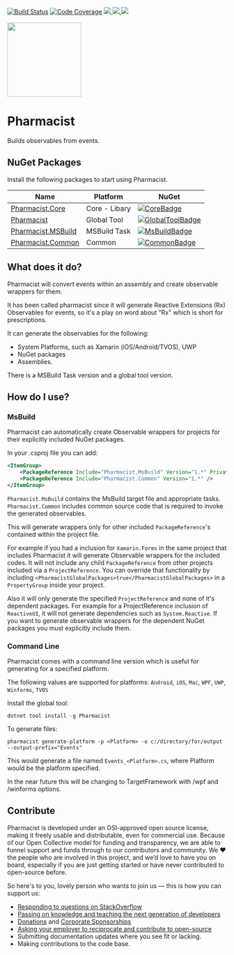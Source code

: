 [![Build Status](https://dev.azure.com/dotnet/ReactiveUI/_apis/build/status/Pharmacist-CI)](https://dev.azure.com/dotnet/ReactiveUI/_build/latest?definitionId=82) [![Code Coverage](https://codecov.io/gh/reactiveui/pharmacist/branch/master/graph/badge.svg)](https://codecov.io/gh/reactiveui/pharmacist)
<a href="#backers">
        <img src="https://opencollective.com/reactiveui/backers/badge.svg">
</a>
<a href="#sponsors">
        <img src="https://opencollective.com/reactiveui/sponsors/badge.svg">
</a>
<a href="https://reactiveui.net/slack">
        <img src="https://img.shields.io/badge/chat-slack-blue.svg">
</a>
<br />
<br />
<a href="https://github.com/reactiveui/pharmacist">
        <img width="170" height="170" src="https://github.com/reactiveui/styleguide/blob/master/logo_pharmacist/logo.svg"/>
</a>

# Pharmacist

Builds observables from events.

## NuGet Packages

Install the following packages to start using Pharmacist.

| Name                          | Platform          | NuGet                            |
| ----------------------------- | ----------------- | -------------------------------- |
| [Pharmacist.Core][Core]       | Core - Libary     | [![CoreBadge]][Core]             |
| [Pharmacist][GlobalTool]      | Global Tool       | [![GlobalToolBadge]][GlobalTool] |
| [Pharmacist.MSBuild][MsBuild] | MSBuild Task      | [![MsBuildBadge]][MsBuild]       |
| [Pharmacist.Common][Common]   | Common            | [![CommonBadge]][Common]         |

[Core]: https://www.nuget.org/packages/Pharmacist.Core/
[CoreBadge]: https://img.shields.io/nuget/v/Pharmacist.Core.svg

[GlobalTool]: https://www.nuget.org/packages/Pharmacist/
[GlobalToolBadge]: https://img.shields.io/nuget/v/Pharmacist.svg

[MsBuild]: https://www.nuget.org/packages/Pharmacist.MSBuild/
[MsBuildBadge]: https://img.shields.io/nuget/v/Pharmacist.MSBuild.svg

[Common]: https://www.nuget.org/packages/Pharmacist.Common/
[CommonBadge]: https://img.shields.io/nuget/v/Pharmacist.Common.svg

## What does it do?

Pharmacist will convert events within an assembly and create observable wrappers for them. 

It has been called pharmacist since it will generate Reactive Extensions (Rx) Observables for events, so it's a play on word about "Rx" which is short for prescriptions.

It can generate the observables for the following:
* System Platforms, such as Xamarin (iOS/Android/TVOS), UWP
* NuGet packages
* Assemblies.

There is a MSBuild Task version and a global tool version.

## How do I use?

### MsBuild

Pharmacist can automatically create Observable wrappers for projects for their explicitly included NuGet packages.

In your .csproj file you can add:

```xml
<ItemGroup>
    <PackageReference Include="Pharmacist.MsBuild" Version="1.*" PrivateAssets="all" />
    <PackageReference Include="Pharmacist.Common" Version="1.*" />
</ItemGroup>
```

`Pharmacist.MsBuild` contains the MsBuild target file and appropriate tasks. `Pharmacist.Common` includes common source code that is required to invoke the generated observables.

This will generate wrappers only for other included `PackageReference`'s contained within the project file.

For example if you had a inclusion for `Xamarin.Forms` in the same project that includes Pharmacist it will generate Observable wrappers for the included codes. It will not include any child `PackageReference` from other projects included via a `ProjectReference`. You can override that functionality by including `<PharmacistGlobalPackages>true</PharmacistGlobalPackages>` in a `PropertyGroup` inside your project.

Also it will only generate the specified `ProjectReference` and none of it's dependent packages. For example for a ProjectReference inclusion of `ReactiveUI`, it will not generate dependencies such as `System.Reactive`. If you want to generate observable wrappers for the dependent NuGet packages you must explicitly include them. 

### Command Line

Pharmacist comes with a command line version which is useful for generating for a specified platform.

The following values are supported for platforms: `Android`, `iOS`, `Mac`, `WPF`, `UWP`, `Winforms`, `TVOS`

Install the global tool:

```Batchfile
dotnet tool install -g Pharmacist
```

To generate files:

```Batchfile
pharmacist generate-platform -p <Platform> -o c:/directory/for/output --output-prefix="Events"
```

This would generate a file named `Events_<Platform>.cs`, where Platform would be the platform specified.

In the near future this will be changing to TargetFramework with /wpf and /winforms options.

## Contribute

Pharmacist is developed under an OSI-approved open source license, making it freely usable and distributable, even for commercial use. Because of our Open Collective model for funding and transparency, we are able to funnel support and funds through to our contributors and community. We ❤ the people who are involved in this project, and we’d love to have you on board, especially if you are just getting started or have never contributed to open-source before.

So here's to you, lovely person who wants to join us — this is how you can support us:

* [Responding to questions on StackOverflow](https://stackoverflow.com/questions/tagged/reactiveui)
* [Passing on knowledge and teaching the next generation of developers](http://ericsink.com/entries/dont_use_rxui.html)
* [Donations](https://reactiveui.net/donate) and [Corporate Sponsorships](https://reactiveui.net/sponsorship)
* [Asking your employer to reciprocate and contribute to open-source](https://github.com/github/balanced-employee-ip-agreement)
* Submitting documentation updates where you see fit or lacking.
* Making contributions to the code base.
